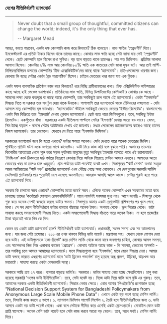 ### দেশের নীতিনির্ধারণী ড্যাশবোর্ড

---

> Never doubt that a small group of thoughtful, committed citizens can change the world; indeed, it's the only thing that ever has.
>
> -- Margaret Mead

আচ্ছা, বলতে পারবেন, একটা দক্ষ কোম্পানি কাজ করে কিভাবে? ঠিক বলেছেন। লাভ ক্ষতির ‘স্প্রেডশীট’ দিয়ে। ইনভেস্টমেন্ট এর প্রতিটা টাকার হিসেব থাকে তাদের কাছে। কোথায় লাভ ক্ষতি হচ্ছে সেটা জানা যায় সেই ‘স্প্রেডশীট’ থেকে। ছোট কোম্পানি হলে হিসেব রাখা সুবিধা। বড় হলে বাড়তে থাকে চ্যালেঞ্জ। শত শত ডিভিশন। প্রতিটার আলাদা আলাদা হিসেব। কোনটার ২% লাভ আর কোনটার ৮০% ক্ষতি এক কাতারের সেটা জানা দুস্কর বটে। আর তাই মাল্টি-মিলিয়ন/বিলিয়ন ডলারের কোম্পানির ‘চীফ এক্সেকিউটিভ’দের কাছে থাকে ‘ড্যাশবোর্ড’। হাই-লেভেলের ধারণার জন্য। কোথায় কি হচ্ছে সেটার একটা ‘ব্রড পারপেক্টিভ’ হিসেব। চাইলে ভেতরের খবর জানা যায় এক ক্লিকে।

একটা সফল ব্যবসায়িক প্রতিষ্ঠান কাজ করে কিভাবে? ধরে নিচ্ছি গ্রামীনফোনের কথা। চিফ এক্সিকিউটিভ অফিসারের কাছে আছে হাই লেভেল ড্যাশবোর্ড। প্রতিষ্ঠানের লাভ ক্ষতি, বিভিন্ন ডিপার্টমেন্টের কেপিআই’র কোথায় কে আছে - সামনের লক্ষ্য থেকে কতদূরে বা কাছে আছে কোম্পানি, তার সবকিছুই চলে আসে এই ড্যাশবোর্ডে। একটা “ইনফর্মড” সিদ্ধান্ত নিতে যা দরকার তার সব টুল দেয়া থাকে উনাকে। পাশাপাশি তার ড্যাশবোর্ডে থাকে টেলিনরের লক্ষ্যমাত্রা - যেটা আসলে মাতৃ কোম্পানির মূল ভাবধারা। ‘ক্যাসকেডিং’ স্টাইলে সবকিছুই ভেতরে ভেতরে ‘ইন্টার-রিলেটেড’। বাংলাদেশের একটা সিম বিক্রিতে তার ‘ইমপ্যাক্ট’ দেখায় গ্লোবাল ড্যাশবোর্ডে। ছোট হতে পারে জিনিসগুলো। তবে, সবকিছু ইন্টার রিলেটেড। একসুঁতোয় বাঁধা। সরকারের একটা নীতিমালা পাল্টালে সেটার ‘ইমপ্যাক্ট’ দেখায় আরো বড় ভাবে। যেমন, সিম ট্যাক্স বাড়লে - কমলে সেটার আউটকাম দেখায় ওই জায়গায়। মধ্যম লেভেলের ম্যানেজারদের কাছেও আছে তাদের নিজস্ব ড্যাশবোর্ড। তার লেভেলে। যেখানে সে নিতে পারে ‘ইনফর্মড ডিসিশন’।

সরকারের ড্যাশবোর্ড হলে কি হতো এখানে? ডাটার ক্ষমতা অনেক। সেটা দেখতে পারে অনেক ভেতরের জিনিস। পৃথিবীতে প্রতিটা ঘটনা একে অপরের সাথে কানেক্টেড। ডাটা নিয়ে কাজ করি বলে বুঝতে পারি। অভাবের তাড়নায় কিশোরীর আত্মহত্যা থেকে শুরু করে সড়ক দুর্ঘটনায় মানুষের মৃত্যু সবকিছুর ইমপ্যাক্ট আসতে পারে ওই ড্যাশবোর্ডে। ‘ভিজিএফ’ কার্ড ঠিকমতো মাঠ পর্যায়ে বিতরণে কোথায় গিয়ে আটকে গিয়েছে সেটাও আসবে এখানে। আমাদের অতো ভেতরের খবর না হলেও চলে এমুহুর্তে। গ্রাম পর্যায়ের ডাটা পয়েন্টই যথেষ্ট এখন। সিঙ্গাপুরের “স্মার্ট নেশন” অথবা সংযুক্ত আরব আমিরাতের “স্মার্ট গভ” প্রজেক্টের ড্যাশবোর্ড এখন পৌঁছে গেছে অন্য লেভেলে। সে দেশগুলোর সরকারি সার্ভিস ডেলিভারি প্ল্যাটফর্মের প্রায় পুরোটাই চলে এসেছে অনলাইনে। আমরাও আসছি আস্তে আস্তে। সেটার শুরুটা হতে পারে এই ড্যাশবোর্ড দিয়ে। 

সরকার কি চালানো সম্ভব এভাবে? কোম্পানির মতো করে? সম্ভব। এদিকে অনেক কোম্পানি এখন সরকারের মতো করে চালাচ্ছে তাদের ‘কর্পোরেট সোশ্যাল রেসপনসিবিলিটি’। মানে লাভটাই সবসময় মুখ্য নয়। আগে বলেছি - সিঙ্গাপুর থেকে শুরু করে অনেক দেশই ব্যবহার করছে ডাটার ক্ষমতা। সিঙ্গাপুরে আমার একটা রেগুলেটরি প্রশিক্ষণের পর খুলে গেছে মাথা। সে সব দেশে নীতিনির্ধারণে ডাটার ব্যবহার বাঁচাচ্ছে অনেক টাকা। অপব্যয় থেকে। ভুল সিদ্ধান্ত থেকে। ডাটা সাহায্য করছে সময়পোযোগী সিদ্ধান্ত নিতে। একটা সময়পোযোগী সিদ্ধান্ত বাঁচাতে পারে অনেক টাকা। না হলে প্রজেক্টের টাকা বাড়তেই থাকে দিন কে দিন।

কেমন হয় একটা ডাটা ড্যাশবোর্ড হলে? নীতিনির্ধারণী ডাটা ড্যাশবোর্ড। প্রধানমন্ত্রী, সংসদ সদস্য এবং সব আমলাদের জন্য। যার জন্য যেটা প্রযোজ্য। ২০০ এর ওপর থাকবে বিভিন্ন ডাটা পয়েন্ট। মন্ত্রণালয় সহ। যেখান থেকে যোগান দেয়া হবে ডাটা। এই ডাটাগুলোকে ‘কো-রিলেট’ করে মেশিন লার্নিং থেকে জানা যাবে জনগণের চাহিদা, কোথায় আসল সমস্যা, এবং সাংসদদের নিজ নিজ এলাকার কাজের ‘প্রোগ্রেস’। কোথায় আটকে আছে কাজ - কি সমস্যা, ভেতরের অসঙ্গতি - তার সবকিছু চলে আসবে আমাদের ড্যাশবোর্ডে। ফলে সিদ্ধান্তগুলো হবে ‘ইনফর্মড’, মানে জেনে সিদ্ধান্ত দেয়া। আমার ডাটা বলছে ভারতে এধরণের ড্যাশবোর্ড মানে ‘ডাটা ড্রিভেন গভর্নেন্স’ চালু হয়েছে অন্ধ্র প্রদেশ, উড়িষ্যা, ঝাড়খন্ড আর মহারাষ্টে। সাহায্য করছে একটা বেসরকারি সংস্থা।

সরকারে আছি প্রায় ২৭ বছর। ব্যবহার বাড়ছে ডাটা’র। সরকারে। ডাটার সাহায্য নেয়া হচ্ছে ক্ষেত্রবিশেষে। চালু করা হয়েছে সরকারি ‘ওপেন ডাটা ইনিশিয়েটিভ’। তবে, সেটা যথেষ্ট নয়। নিজে ডাটা নিয়ে থাকি বলে বুঝি এর গুরুত্ব। তবে, আমাদের দরকার একটা নীতিনির্ধারণী ড্যাশবোর্ড। সিদ্ধান্ত নেবার ক্ষেত্রে। এবার আমার ‘পিএইচডি’র প্রপোজাল হচ্ছে “National Decision Support System for Bangladeshi Policymakers from Anonymous Large Scale Mobile Phone Data”। এখানে একটা বড় অংশ হচ্ছে মেশিন লার্নিং। তবে, বিষয়টা কাজ করবে ৩ ভাগে। ১. ন্যাশনাল ডিসিশন সাপোর্ট সিস্টেম ২. তৈরি হবে নীতিনির্ধারণীদের জন্য ৩. ডাটা আসবে একটা বড় ডাটা পয়েন্ট থেকে। একা বলে সেটাকে সীমিত করে এনেছি একটা ফ্রেমওয়ার্কে। মোবাইল ফোন ডাটা প্রাপ্তি স্বাপেক্ষে। অনেক বেশি ডাটা পয়েন্ট হলে সেটা কাজ করবে আরো বড় স্কেলে। তবে, সম্ভব সবই। মেশিন লার্নিং দিয়ে।

